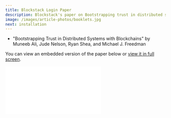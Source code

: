 ```yaml
---
title: Blockstack Login Paper
description: Blockstack's paper on Bootstrapping trust in distributed systems with Blockchains
image: /images/article-photos/booklets.jpg
next: installation
---
```


- "Bootstrapping Trust in Distributed Systems with Blockchains" by Muneeb Ali, Jude Nelson, Ryan Shea, and Michael J. Freedman

You can view an embedded version of the paper below or [view it in full screen](/blockstack-login.pdf).

<embed src="/blockstack-login.pdf" class="embedded-pdf" type="application/pdf" allowfullscreen>
</embed>
